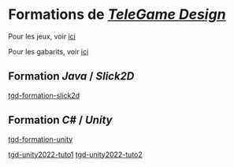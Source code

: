 # Formations de [*TeleGame Design*](https://telegd.github.io/)

Pour les jeux, voir [ici](https://github.com/TeleGD/games)

Pour les gabarits, voir [ici](https://github.com/TeleGD/templates)

## Formation *Java* / *Slick2D*

[tgd-formation-slick2d][tgd-formation-slick2d]

## Formation *C#* / *Unity*

[tgd-formation-unity][tgd-formation-unity]


[tgd-formation-slick2d]: https://github.com/TeleGD/tgd-formation-slick2d
[tgd-formation-unity]: https://github.com/TeleGD/tgd-formation-unity
[tgd-unity2022-tuto1](https://github.com/TeleGD/tgd-unity2022-tuto1)
[tgd-unity2022-tuto2](https://github.com/TeleGD/tgd-unity2022-tuto2)
